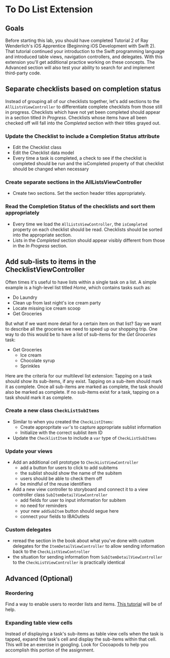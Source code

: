 # To Do List Extension

## Goals
Before starting this lab, you should have completed Tutorial 2 of Ray Wenderlich's iOS Apprentice (Beginning iOS Development with Swift 2). That tutorial continued your introduction to the Swift programming language and introduced table views, navigation controllers, and delegates. With this extension you'll get additional practice working on these concepts. The Advanced section will also test your ability to search for and implement third-party code.

## Separate checklists based on completion status
Instead of grouping all of our checklists together, let's add sections to the `AllListsViewController` to differentiate complete checklists from those still in progress. Checklists which have not yet been completed should appear in a section titled *In Progress*. Checklists whose items have all been checked off will fall into the *Completed* section with their titles grayed out.

### Update the Checklist to include a Completion Status attribute
* Edit the Checklist class
* Edit the Checklist data model
* Every time a task is completed, a check to see if the checklist is completed should be run and the isCompleted property of that checklist should be changed when necessary

### Create separate sections in the AllListsViewController
* Create two sections. Set the section header titles appropriately.

### Read the Completion Status of the checklists and sort them appropriately
* Every time we load the `AllListsViewController`, the `isCompleted` property on each checklist should be read. Checklists should be sorted into the appropriate section.
* Lists in the *Completed* section should appear visibly different from those in the *In Progress* section.

## Add sub-lists to items in the ChecklistViewController
Often times it's useful to have lists within a single task on a list. A simple example is a high-level list titled *Home*, which contains tasks such as:

* Do Laundry
* Clean up from last night's ice cream party
* Locate missing ice cream scoop
* Get Groceries

But what if we want more detail for a certain item on that list? Say we want to describe all the groceries we need to speed up our shopping trip. One way to do this would be to have a list of sub-items for the *Get Groceries* task:

* Get Groceries
  * Ice cream
  * Chocolate syrup
  * Sprinkles

Here are the criteria for our multilevel list extension: Tapping on a task should show its sub-items, if any exist. Tapping on a sub-item should mark it as complete. Once all sub-items are marked as complete, the task should also be marked as complete. If no sub-items exist for a task, tapping on a task should mark it as complete.

### Create a new class `CheckListSubItems`
* Similar to when you created the `CheckListItems`:
	* Create appropritate `var`'s to capture appropriate sublist information
	* Initialize with the correct sublist item ID
* Update the `ChecklistItem` to include a `var` type of `CheckListSubItems`

### Update your views
* Add an additional cell prototype to `CheckListViewController` 
	* add a button for users to click to add subitems
	* the sublist should show the name of the subitem
	* users should be able to check them off
	* be mindful of the reuse identifiers 
* Add a new view controller to storyboard and connect it to a view controller class `SubItemDetailViewController`
	* add fields for user to input information for subitem
	* no need for reminders
	* your new `addSubItem` button should segue here
	* connect your fields to IBAOutlets

### Custom delegates
* reread the section in the book about what you've done with custom delegates for the `ItemDetailViewController` to allow sending information back to the `CheckListViewController` 
* the situation for sending information from `SubItemDetailViewController` to the `CheckListViewController` is practically identical


## Advanced (Optional)

### Reordering
Find a way to enable users to reorder lists and items. [This tutorial](https://www.raywenderlich.com/63089/cookbook-moving-table-view-cells-with-a-long-press-gesture) will be of help.

### Expanding table view cells
Instead of displaying a task's sub-items as table view cells when the task is tapped, expand the task's cell and display the sub-items within that cell. This will be an exercise in googling. Look for Cocoapods to help you accomplish this portion of the assignment.
